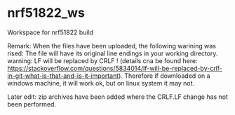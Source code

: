 # nrf51822_ws
Workspace for nrf51822 build

Remark:  When the files have been uploaded, the following warining was rised: The file will have its original line endings in your working directory. warning: LF will be replaced by CRLF ! (details cna be found here: https://stackoverflow.com/questions/5834014/lf-will-be-replaced-by-crlf-in-git-what-is-that-and-is-it-important).
Therefore if downloaded on a windows machine, it will work ok, but on linux system it may not.


Later edit: zip archives have been added where the CRLF.LF change has not been performed.
